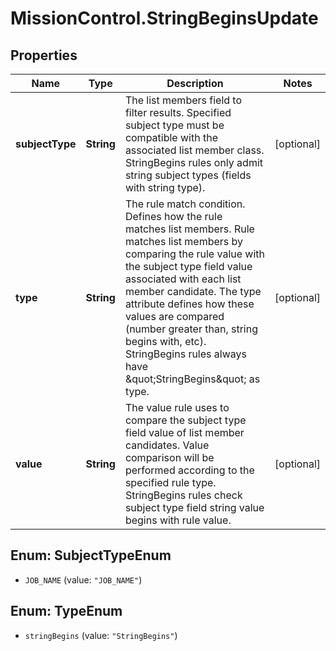 # MissionControl.StringBeginsUpdate

## Properties
Name | Type | Description | Notes
------------ | ------------- | ------------- | -------------
**subjectType** | **String** | The list members field to filter results. Specified subject type must be compatible with the associated list member class. StringBegins rules only admit string subject types (fields with string type). | [optional] 
**type** | **String** | The rule match condition. Defines how the rule matches list members. Rule matches list members by comparing the rule value with the subject type field value associated with each list member candidate. The type attribute defines how these values are compared (number greater than, string begins with, etc). StringBegins rules always have \&quot;StringBegins\&quot; as type. | [optional] 
**value** | **String** | The value rule uses to compare the subject type field value of list member candidates. Value comparison will be performed according to the specified rule type. StringBegins rules check subject type field string value begins with rule value. | [optional] 

<a name="SubjectTypeEnum"></a>
## Enum: SubjectTypeEnum

* `JOB_NAME` (value: `"JOB_NAME"`)


<a name="TypeEnum"></a>
## Enum: TypeEnum

* `stringBegins` (value: `"StringBegins"`)

